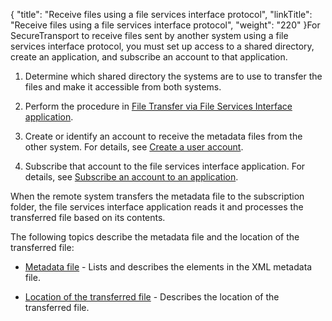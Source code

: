 {
    "title": "Receive files using a file services interface protocol",
    "linkTitle": "Receive files using a file services interface protocol",
    "weight": "220"
}For SecureTransport to receive files sent by another system using a file services interface protocol, you must set up access to a shared directory, create an application, and subscribe an account to that application.

1.  Determine which shared directory the systems are to use to transfer the files and make it accessible from both systems.
2.  Perform the procedure in [File Transfer via File Services Interface application](../../applications/applicationstransferfileservicesinterface).
3.  Create or identify an account to receive the metadata files from the other system. For details, see [Create a user account](../../accounts/useraccounts/t_st_create_user_account).
4.  Subscribe that account to the file services interface application. For details, see [Subscribe an account to an application](../../accounts/c_st_subscriptions/t_st_subscriptions).

When the remote system transfers the metadata file to the subscription folder, the file services interface application reads it and processes the transferred file based on its contents.

The following topics describe the metadata file and the location of the transferred file:

-   [Metadata file](r_st_metadata_file) - Lists and describes the elements in the XML metadata file.
-   [Location of the transferred file](c_st_location_of_transferred_file) - Describes the location of the transferred file.

